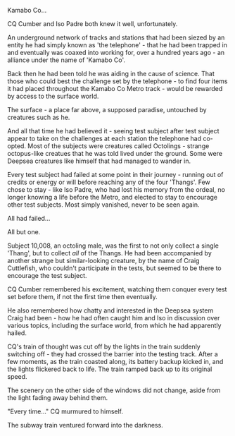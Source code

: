Kamabo Co...

CQ Cumber and Iso Padre both knew it well, unfortunately.

An underground network of tracks and stations that had been siezed by an entity he had simply known as 'the telephone' - that he had been trapped in and eventually was coaxed into working for, over a hundred years ago - an alliance under the name of 'Kamabo Co'.

Back then he had been told he was aiding in the cause of science. That those who could best the challenge set by the telephone - to find four items it had placed throughout the Kamabo Co Metro track - would be rewarded by access to the surface world.

The surface - a place far above, a supposed paradise, untouched by creatures such as he.

And all that time he had believed it - seeing test subject after test subject appear to take on the challenges at each station the telephone had co-opted. Most of the subjects were creatures called Octolings - strange octopus-like creatues that he was told lived under the ground. Some were Deepsea creatures like himself that had managed to wander in.

Every test subject had failed at some point in their journey - running out of credits or energy or will before reaching any of the four 'Thangs'. Few chose to stay - like Iso Padre, who had lost his memory from the ordeal, no longer knowing a life before the Metro, and elected to stay to encourage other test subjects. Most simply vanished, never to be seen again.

All had failed...

All but one.

Subject 10,008, an octoling male, was the first to not only collect a single 'Thang', but to collect *all* of the Thangs. He had been accompanied by another strange but similar-looking creature, by the name of Craig Cuttlefish, who couldn't participate in the tests, but seemed to be there to encourage the test subject.

CQ Cumber remembered his excitement, watching them conquer every test set before them, if not the first time then eventually.

He also remembered how chatty and interested in the Deepsea system Craig had been - how he had often caught him and Iso in discussion over various topics, including the surface world, from which he had apparently hailed.

CQ's train of thought was cut off by the lights in the train suddenly switching off - they had crossed the barrier into the testing track. After a few moments, as the train coasted along, its battery backup kicked in, and the lights flickered back to life. The train ramped back up to its original speed.

The scenery on the other side of the windows did not change, aside from the light fading away behind them.

"Every time..." CQ murmured to himself.

The subway train ventured forward into the darkness.
